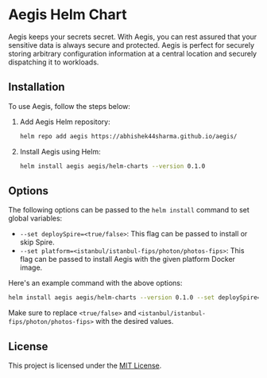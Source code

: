 # Aegis Helm Chart

Aegis keeps your secrets secret. With Aegis, you can rest assured that your sensitive data is always secure and protected. Aegis is perfect for securely storing arbitrary configuration information at a central location and securely dispatching it to workloads.

## Installation

To use Aegis, follow the steps below:

1. Add Aegis Helm repository:

    ```bash
    helm repo add aegis https://abhishek44sharma.github.io/aegis/
    ```

2. Install Aegis using Helm:

    ```bash
    helm install aegis aegis/helm-charts --version 0.1.0
    ```

## Options

The following options can be passed to the `helm install` command to set global variables:

- `--set deploySpire=<true/false>`: This flag can be passed to install or skip Spire.
- `--set platform=<istanbul/istanbul-fips/photon/photos-fips>`: This flag can be passed to install Aegis with the given platform Docker image.

Here's an example command with the above options:

```bash
helm install aegis aegis/helm-charts --version 0.1.0 --set deploySpire=true --set platform=istanbul
```

Make sure to replace `<true/false>` and `<istanbul/istanbul-fips/photon/photos-fips>` with the desired values.

## License

This project is licensed under the [MIT License](LICENSE).